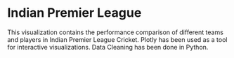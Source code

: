 # Indian Premier League
This visualization contains the performance comparison of different teams and players in Indian Premier League Cricket.
Plotly has been used as a tool for interactive visualizations.
Data Cleaning has been done in Python.
